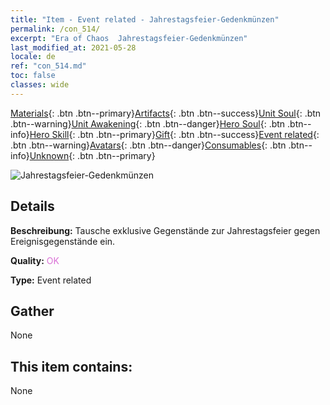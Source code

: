 ```yaml
---
title: "Item - Event related - Jahrestagsfeier-Gedenkmünzen"
permalink: /con_514/
excerpt: "Era of Chaos  Jahrestagsfeier-Gedenkmünzen"
last_modified_at: 2021-05-28
locale: de
ref: "con_514.md"
toc: false
classes: wide
---
```

 [Materials](/ItemsDE/){: .btn .btn--primary}[Artifacts](/ItemsDE/Artifacts/){: .btn .btn--success}[Unit Soul](/ItemsDE/UnitSoul/){: .btn .btn--warning}[Unit Awakening](/ItemsDE/UnitAwakening/){: .btn .btn--danger}[Hero Soul](/ItemsDE/HeroSoul/){: .btn .btn--info}[Hero Skill](/ItemsDE/HeroSkill/){: .btn .btn--primary}[Gift](/ItemsDE/Gift/){: .btn .btn--success}[Event related](/ItemsDE/Events/){: .btn .btn--warning}[Avatars](/ItemsDE/Avatars/){: .btn .btn--danger}[Consumables](/ItemsDE/Consumables/){: .btn .btn--info}[Unknown](/ItemsDE/Unknown/){: .btn .btn--primary}

 ![Jahrestagsfeier-Gedenkmünzen](/images/t/i_10005.png)

## Details
 **Beschreibung:** Tausche exklusive Gegenstände zur Jahrestagsfeier gegen Ereignisgegenstände ein.

 **Quality:** <span style="color: #DA70D6">OK</span>

 **Type:** Event related

## Gather

  None

## This item contains:

  None

